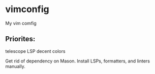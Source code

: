 # vimconfig
My vim comfig


## Priorites:

telescope
LSP
decent colors


Get rid of dependency on Mason. Install LSPs, formatters, and linters manually.
